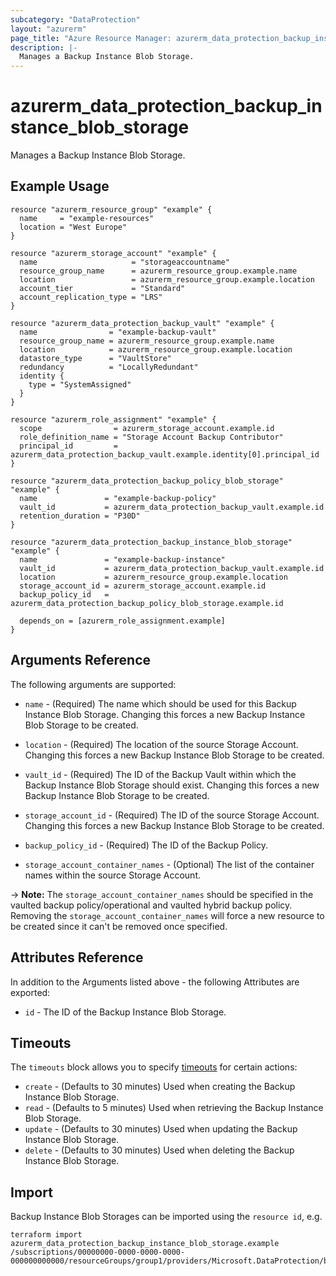 ```yaml
---
subcategory: "DataProtection"
layout: "azurerm"
page_title: "Azure Resource Manager: azurerm_data_protection_backup_instance_blob_storage"
description: |-
  Manages a Backup Instance Blob Storage.
---
```


# azurerm_data_protection_backup_instance_blob_storage

Manages a Backup Instance Blob Storage.

## Example Usage

```hcl
resource "azurerm_resource_group" "example" {
  name     = "example-resources"
  location = "West Europe"
}

resource "azurerm_storage_account" "example" {
  name                     = "storageaccountname"
  resource_group_name      = azurerm_resource_group.example.name
  location                 = azurerm_resource_group.example.location
  account_tier             = "Standard"
  account_replication_type = "LRS"
}

resource "azurerm_data_protection_backup_vault" "example" {
  name                = "example-backup-vault"
  resource_group_name = azurerm_resource_group.example.name
  location            = azurerm_resource_group.example.location
  datastore_type      = "VaultStore"
  redundancy          = "LocallyRedundant"
  identity {
    type = "SystemAssigned"
  }
}

resource "azurerm_role_assignment" "example" {
  scope                = azurerm_storage_account.example.id
  role_definition_name = "Storage Account Backup Contributor"
  principal_id         = azurerm_data_protection_backup_vault.example.identity[0].principal_id
}

resource "azurerm_data_protection_backup_policy_blob_storage" "example" {
  name               = "example-backup-policy"
  vault_id           = azurerm_data_protection_backup_vault.example.id
  retention_duration = "P30D"
}

resource "azurerm_data_protection_backup_instance_blob_storage" "example" {
  name               = "example-backup-instance"
  vault_id           = azurerm_data_protection_backup_vault.example.id
  location           = azurerm_resource_group.example.location
  storage_account_id = azurerm_storage_account.example.id
  backup_policy_id   = azurerm_data_protection_backup_policy_blob_storage.example.id

  depends_on = [azurerm_role_assignment.example]
}
```

## Arguments Reference

The following arguments are supported:

* `name` - (Required) The name which should be used for this Backup Instance Blob Storage. Changing this forces a new Backup Instance Blob Storage to be created.

* `location` - (Required) The location of the source Storage Account. Changing this forces a new Backup Instance Blob Storage to be created.

* `vault_id` - (Required) The ID of the Backup Vault within which the Backup Instance Blob Storage should exist. Changing this forces a new Backup Instance Blob Storage to be created.

* `storage_account_id` - (Required) The ID of the source Storage Account. Changing this forces a new Backup Instance Blob Storage to be created.

* `backup_policy_id` - (Required) The ID of the Backup Policy.

* `storage_account_container_names` - (Optional) The list of the container names within the source Storage Account.

-> **Note:** The `storage_account_container_names` should be specified in the vaulted backup policy/operational and vaulted hybrid backup policy. Removing the `storage_account_container_names` will force a new resource to be created since it can't be removed once specified.

## Attributes Reference

In addition to the Arguments listed above - the following Attributes are exported:

* `id` - The ID of the Backup Instance Blob Storage.

## Timeouts

The `timeouts` block allows you to specify [timeouts](https://www.terraform.io/language/resources/syntax#operation-timeouts) for certain actions:

* `create` - (Defaults to 30 minutes) Used when creating the Backup Instance Blob Storage.
* `read` - (Defaults to 5 minutes) Used when retrieving the Backup Instance Blob Storage.
* `update` - (Defaults to 30 minutes) Used when updating the Backup Instance Blob Storage.
* `delete` - (Defaults to 30 minutes) Used when deleting the Backup Instance Blob Storage.

## Import

Backup Instance Blob Storages can be imported using the `resource id`, e.g.

```shell
terraform import azurerm_data_protection_backup_instance_blob_storage.example /subscriptions/00000000-0000-0000-0000-000000000000/resourceGroups/group1/providers/Microsoft.DataProtection/backupVaults/vault1/backupInstances/backupInstance1
```
